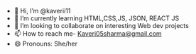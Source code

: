 - 👋 Hi, I’m @kaverii11
- 🌱 I’m currently learning HTML,CSS,JS, JSON, REACT JS
- 💞️ I’m looking to collaborate on interesting Web dev projects
- 📫 How to reach me- Kaveri05sharma@gmail.com 
- 😄 Pronouns: She/her


<!---
kaverii11/kaverii11 is a ✨ special ✨ repository because its `README.md` (this file) appears on your GitHub profile.
You can click the Preview link to take a look at your changes.
--->
